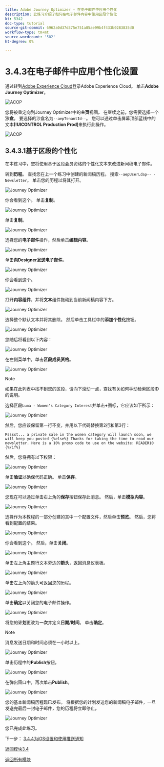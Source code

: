 ```yaml
---
title: Adobe Journey Optimizer — 在电子邮件中应用个性化
description: 此练习介绍了如何在电子邮件内容中使用区段个性化
kt: 5342
doc-type: tutorial
source-git-commit: 6962a0d37d375e751a05ae99b4f433b0283835d0
workflow-type: tm+mt
source-wordcount: '502'
ht-degree: 0%

---
```


# 3.4.3在电子邮件中应用个性化设置

通过转到[Adobe Experience Cloud](https://experience.adobe.com)登录Adobe Experience Cloud。 单击&#x200B;**Adobe Journey Optimizer**。

![ACOP](./../../../modules/ajo-b2c/module3.2/images/acophome.png)

您将被重定向到Journey Optimizer中的&#x200B;**主页**&#x200B;视图。 在继续之前，您需要选择一个&#x200B;**沙盒**。 要选择的沙盒名为``--aepTenantId--``。 您可以通过单击屏幕顶部蓝线中的文本&#x200B;**[!UICONTROL Production Prod]**&#x200B;来执行此操作。

![ACOP](./../../../modules/ajo-b2c/module3.2/images/acoptriglp.png)

## 3.4.3.1基于区段的个性化

在本练习中，您将使用基于区段会员资格的个性化文本来改进新闻稿电子邮件。

转到&#x200B;**历程**。 查找您在上一个练习中创建的新闻稿历程。 搜索`--aepUserLdap-- - Newsletter`。 单击您的历程以将其打开。

![Journey Optimizer](./images/sbp1.png)

你会看到这个。 单击&#x200B;**复制**。

![Journey Optimizer](./images/sbp2.png)

单击&#x200B;**复制**。

![Journey Optimizer](./images/sbp3.png)

选择您的&#x200B;**电子邮件**&#x200B;操作，然后单击&#x200B;**编辑内容**。

![Journey Optimizer](./images/sbp3a.png)

单击&#x200B;**向Designer发送电子邮件**。

![Journey Optimizer](./images/sbp4.png)

你会看到这个。

![Journey Optimizer](./images/sbp5.png)

打开&#x200B;**内容组件**，并将&#x200B;**文本**&#x200B;组件拖动到当前新闻稿内容下方。

![Journey Optimizer](./images/sbp6.png)

选择整个默认文本并将其删除。 然后单击工具栏中的&#x200B;**添加个性化**&#x200B;按钮。

![Journey Optimizer](./images/sbp7.png)

您随后将看到以下内容：

![Journey Optimizer](./images/seg1.png)

在左侧菜单中，单击&#x200B;**区段成员资格**。

![Journey Optimizer](./images/seg2.png)

>[!NOTE]
>
>如果在此列表中找不到您的区段，请向下滚动一点，查找有关如何手动检索区段ID的说明。

选择区段`Luma - Women's Category Interest`并单击&#x200B;**+**&#x200B;图标，它应该如下所示：

![Journey Optimizer](./images/seg3.png)

然后，您应该保留第一行不变，并用以下代码替换第2行和第3行：

``
    Psssst... a private sale in the women category will launch soon, we will keep you posted
{%else%}
    Thanks for taking the time to read our newsletter. Here is a 10% promo code to use on the website: READER10
{%/if%}
``

然后，您将拥有以下权限：

![Journey Optimizer](./images/seg4.png)

单击&#x200B;**验证**&#x200B;以确保代码正确。 单击&#x200B;**保存**。

![Journey Optimizer](./images/sbp8.png)

您现在可以通过单击右上角的&#x200B;**保存**&#x200B;按钮保存此消息。 然后，单击&#x200B;**模拟内容**。

![Journey Optimizer](./images/sbp9.png)

选择作为本教程的一部分创建的其中一个配置文件，然后单击&#x200B;**预览**。 然后，您将看到配置的结果。

![Journey Optimizer](./images/sbp10.png)

你会看到这个。 然后，单击&#x200B;**关闭**。

![Journey Optimizer](./images/sbp10fff.png)

单击左上角主题行文本旁边的&#x200B;**箭头**，返回消息仪表板。

![Journey Optimizer](./images/sbp11.png)

单击左上角的箭头可返回您的历程。

![Journey Optimizer](./images/oc79afff.png)

单击&#x200B;**确定**&#x200B;以关闭您的电子邮件操作。

![Journey Optimizer](./images/oc79bfff.png)

将您的&#x200B;**计划**&#x200B;更改为&#x200B;**一次**&#x200B;并定义&#x200B;**日期/时间**。 单击&#x200B;**确定**。

>[!NOTE]
>
>消息发送日期和时间必须在一小时以上。

![Journey Optimizer](./images/sbp18.png)

单击历程中的&#x200B;**Publish**&#x200B;按钮。

![Journey Optimizer](./images/sbp19.png)

在弹出窗口中，再次单击&#x200B;**Publish**。

![Journey Optimizer](./images/sbp20.png)

您的基本新闻稿历程现已发布。 将根据您的计划发送您的新闻稿电子邮件，一旦发送完最后一封电子邮件，您的历程将立即停止。

![Journey Optimizer](./images/sbp20fff.png)

您已完成此练习。

下一步： [3.4.4为iOS设置和使用推送通知](./ex4.md)

[返回模块3.4](./journeyoptimizer.md)

[返回所有模块](../../../overview.md)
